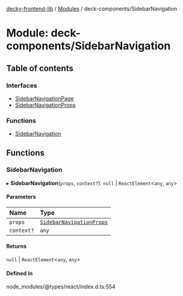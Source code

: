 [decky-frontend-lib](../README.md) / [Modules](../modules.md) / deck-components/SidebarNavigation

# Module: deck-components/SidebarNavigation

## Table of contents

### Interfaces

- [SidebarNavigationPage](../interfaces/deck_components_SidebarNavigation.SidebarNavigationPage.md)
- [SidebarNavigationProps](../interfaces/deck_components_SidebarNavigation.SidebarNavigationProps.md)

### Functions

- [SidebarNavigation](deck_components_SidebarNavigation.md#sidebarnavigation)

## Functions

### SidebarNavigation

▸ **SidebarNavigation**(`props`, `context?`): ``null`` \| `ReactElement`<`any`, `any`\>

#### Parameters

| Name | Type |
| :------ | :------ |
| `props` | [`SidebarNavigationProps`](../interfaces/deck_components_SidebarNavigation.SidebarNavigationProps.md) |
| `context?` | `any` |

#### Returns

``null`` \| `ReactElement`<`any`, `any`\>

#### Defined in

node_modules/@types/react/index.d.ts:554
